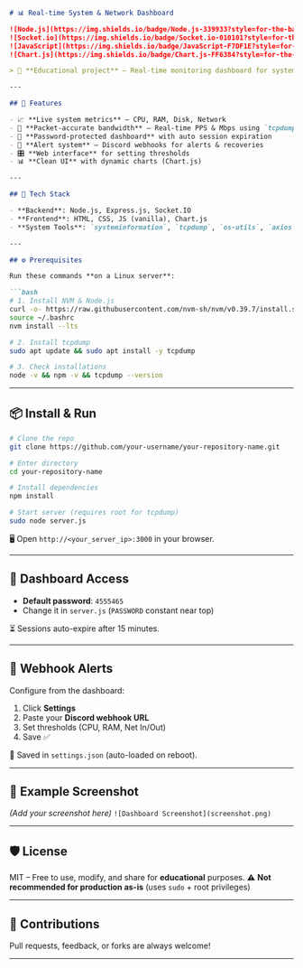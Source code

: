 ````markdown
# 📊 Real-time System & Network Dashboard

![Node.js](https://img.shields.io/badge/Node.js-339933?style=for-the-badge&logo=node.js&logoColor=white)
![Socket.io](https://img.shields.io/badge/Socket.io-010101?style=for-the-badge&logo=socket.io&logoColor=white)
![JavaScript](https://img.shields.io/badge/JavaScript-F7DF1E?style=for-the-badge&logo=javascript&logoColor=black)
![Chart.js](https://img.shields.io/badge/Chart.js-FF6384?style=for-the-badge&logo=chartdotjs&logoColor=white)

> 🧠 **Educational project** – Real-time monitoring dashboard for system & network stats, with Discord webhook alerts.

---

## 🚀 Features

- 📈 **Live system metrics** – CPU, RAM, Disk, Network
- 🧪 **Packet-accurate bandwidth** – Real-time PPS & Mbps using `tcpdump`
- 🔐 **Password-protected dashboard** with auto session expiration
- 🚨 **Alert system** – Discord webhooks for alerts & recoveries
- 🎛️ **Web interface** for setting thresholds
- 📊 **Clean UI** with dynamic charts (Chart.js)

---

## 🧰 Tech Stack

- **Backend**: Node.js, Express.js, Socket.IO  
- **Frontend**: HTML, CSS, JS (vanilla), Chart.js  
- **System Tools**: `systeminformation`, `tcpdump`, `os-utils`, `axios`

---

## ⚙️ Prerequisites

Run these commands **on a Linux server**:

```bash
# 1. Install NVM & Node.js
curl -o- https://raw.githubusercontent.com/nvm-sh/nvm/v0.39.7/install.sh | bash
source ~/.bashrc
nvm install --lts

# 2. Install tcpdump
sudo apt update && sudo apt install -y tcpdump

# 3. Check installations
node -v && npm -v && tcpdump --version
````

---

## 📦 Install & Run

```bash
# Clone the repo
git clone https://github.com/your-username/your-repository-name.git

# Enter directory
cd your-repository-name

# Install dependencies
npm install

# Start server (requires root for tcpdump)
sudo node server.js
```

🖥️ Open `http://<your_server_ip>:3000` in your browser.

---

## 🔐 Dashboard Access

* **Default password**: `4555465`
* Change it in `server.js` (`PASSWORD` constant near top)

⏳ Sessions auto-expire after 15 minutes.

---

## 🔔 Webhook Alerts

Configure from the dashboard:

1. Click **Settings**
2. Paste your **Discord webhook URL**
3. Set thresholds (CPU, RAM, Net In/Out)
4. Save ✅

💾 Saved in `settings.json` (auto-loaded on reboot).

---

## 🧪 Example Screenshot

*(Add your screenshot here)*
`![Dashboard Screenshot](screenshot.png)`

---

## 🛡️ License

MIT – Free to use, modify, and share for **educational** purposes.
⚠️ **Not recommended for production as-is** (uses `sudo` + root privileges)

---

## 🤝 Contributions

Pull requests, feedback, or forks are always welcome!

---

